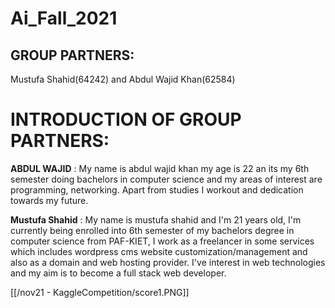 # Ai_Fall_2021

## GROUP PARTNERS:
Mustufa Shahid(64242) and 
Abdul Wajid Khan(62584)

# INTRODUCTION OF GROUP PARTNERS:
**ABDUL WAJID** : My name is abdul wajid khan my age is 22 an its my 6th semester doing bachelors in computer science  and my areas of interest are programming, networking. Apart from studies I workout and dedication towards my future.

**Mustufa Shahid** : My name is mustufa shahid and I'm 21 years old, I'm currently being enrolled into 6th semester of my bachelors degree in computer science from PAF-KIET, I work as a freelancer in some services which includes wordpress cms website customization/management and also as a domain and web hosting provider. I've interest in web technologies and my aim is to become a full stack web developer.

[[/nov21 - KaggleCompetition/score1.PNG]]
